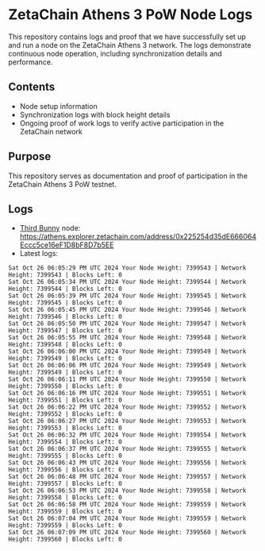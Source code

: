 # ZetaChain Athens 3 PoW Node Logs
This repository contains logs and proof that we have successfully set up and run a node on the ZetaChain Athens 3 network. The logs demonstrate continuous node operation, including synchronization details and performance.

## Contents
- Node setup information
- Synchronization logs with block height details
- Ongoing proof of work logs to verify active participation in the ZetaChain network

## Purpose
This repository serves as documentation and proof of participation in the ZetaChain Athens 3 PoW testnet.

## Logs

- [Third Bunny](https://thirdbunny.xyz/) node: https://athens.explorer.zetachain.com/address/0x225254d35dE666064Eccc5ce16eF1D8bF8D7b5EE
- Latest logs:
```
Sat Oct 26 06:05:29 PM UTC 2024 Your Node Height: 7399543 | Network Height: 7399543 | Blocks Left: 0
Sat Oct 26 06:05:34 PM UTC 2024 Your Node Height: 7399544 | Network Height: 7399544 | Blocks Left: 0
Sat Oct 26 06:05:39 PM UTC 2024 Your Node Height: 7399545 | Network Height: 7399545 | Blocks Left: 0
Sat Oct 26 06:05:45 PM UTC 2024 Your Node Height: 7399546 | Network Height: 7399546 | Blocks Left: 0
Sat Oct 26 06:05:50 PM UTC 2024 Your Node Height: 7399547 | Network Height: 7399547 | Blocks Left: 0
Sat Oct 26 06:05:55 PM UTC 2024 Your Node Height: 7399548 | Network Height: 7399548 | Blocks Left: 0
Sat Oct 26 06:06:00 PM UTC 2024 Your Node Height: 7399549 | Network Height: 7399549 | Blocks Left: 0
Sat Oct 26 06:06:06 PM UTC 2024 Your Node Height: 7399549 | Network Height: 7399549 | Blocks Left: 0
Sat Oct 26 06:06:11 PM UTC 2024 Your Node Height: 7399550 | Network Height: 7399550 | Blocks Left: 0
Sat Oct 26 06:06:16 PM UTC 2024 Your Node Height: 7399551 | Network Height: 7399551 | Blocks Left: 0
Sat Oct 26 06:06:22 PM UTC 2024 Your Node Height: 7399552 | Network Height: 7399552 | Blocks Left: 0
Sat Oct 26 06:06:27 PM UTC 2024 Your Node Height: 7399553 | Network Height: 7399553 | Blocks Left: 0
Sat Oct 26 06:06:32 PM UTC 2024 Your Node Height: 7399554 | Network Height: 7399554 | Blocks Left: 0
Sat Oct 26 06:06:37 PM UTC 2024 Your Node Height: 7399555 | Network Height: 7399555 | Blocks Left: 0
Sat Oct 26 06:06:43 PM UTC 2024 Your Node Height: 7399556 | Network Height: 7399556 | Blocks Left: 0
Sat Oct 26 06:06:48 PM UTC 2024 Your Node Height: 7399557 | Network Height: 7399557 | Blocks Left: 0
Sat Oct 26 06:06:53 PM UTC 2024 Your Node Height: 7399558 | Network Height: 7399558 | Blocks Left: 0
Sat Oct 26 06:06:58 PM UTC 2024 Your Node Height: 7399559 | Network Height: 7399559 | Blocks Left: 0
Sat Oct 26 06:07:04 PM UTC 2024 Your Node Height: 7399559 | Network Height: 7399559 | Blocks Left: 0
Sat Oct 26 06:07:09 PM UTC 2024 Your Node Height: 7399560 | Network Height: 7399560 | Blocks Left: 0
```
